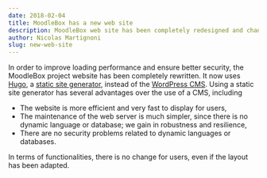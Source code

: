 ```yaml
---
date: 2018-02-04
title: MoodleBox has a new web site
description: MoodleBox web site has been completely redesigned and changed its technology, for better performance and security.
author: Nicolas Martignoni
slug: new-web-site
---
```


In order to improve loading performance and ensure better security, the MoodleBox project website has been completely rewritten. It now uses [Hugo][3], a [static site generator][1], instead of the [WordPress CMS][2]. Using a static site generator has several advantages over the use of a CMS, including

- The website is more efficient and very fast to display for users,
- The maintenance of the web server is much simpler, since there is no dynamic language or database; we gain in robustness and resilience,
- There are no security problems related to dynamic languages or databases.

In terms of functionalities, there is no change for users, even if the layout has been adapted.

 [1]: https://davidwalsh.name/introduction-static-site-generators
 [2]: https://wordpress.org
 [3]: https://gohugo.io
